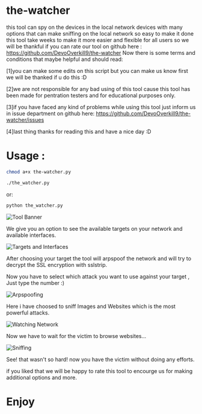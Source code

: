 # the-watcher
this tool can spy on the devices in the local network devices with many options that
can make sniffing on the local network so easy to make it done
this tool take weeks to make it more easier and flexible for all users so we will be thankful
if you can rate our tool on github here :
  https://github.com/DevoOverkill9/the-watcher
Now there is some terms and conditions that maybe helpful and should read:

[1]you can make some edits on this script but you can make us know first we will be 
   thanked if u do this :D

[2]we are not responsible for any bad using of this tool
  cause this tool has been made for pentration testers and for educational purposes only.

[3]if you have faced any kind of problems while using this tool just inform us in issue department on github 
  here: https://github.com/DevoOverkill9/the-watcher/issues

[4]last thing thanks for reading this and have a nice day :D

# Usage : 
 ```bash
 chmod a+x the-watcher.py
 ```
 ```bash
 ./the_watcher.py
 ```
 or:
 ```bash
 python the_watcher.py
 ```

![Tool Banner](http://oi66.tinypic.com/mmdelx.jpg)

We give you an option to see the available targets on your network and available interfaces.

![Targets and Interfaces](http://oi64.tinypic.com/2vkg8rc.jpg)


 After choosing your target the tool will arpspoof the network and will try to decrypt the SSL encryption with sslstrip.

Now you have to select which attack you want to use against your target , Just type the number :)


![Arpspoofing](http://oi64.tinypic.com/vy408z.jpg)

Here i have choosed to sniff Images and Websites which is the most powerful attacks.

![Watching Network](http://oi64.tinypic.com/30tgpc8.jpg)

Now we have to wait for the victim to browse websites...

![Sniffing](http://oi68.tinypic.com/1b23m.jpg)

See! that wasn't so hard! now you have the victim without doing any efforts.

if you liked that we will be happy to rate this tool to encourge us for making additional options and more.

# Enjoy
